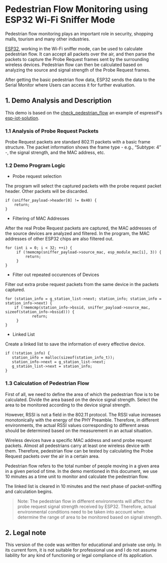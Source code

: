 # Pedestrian Flow Monitoring using ESP32 Wi-Fi Sniffer Mode

Pedestrian flow monitoring plays an important role in security, shopping malls, tourism and many other industries.

[ESP32](http://espressif.com/zh-hans/products/hardware/esp32/overview), working in the Wi-Fi sniffer mode, can be used to calculate pedestrian flow. It can accept all packets over the air, and then parse the packets to capture the Probe Request frames sent by the surrounding wireless devices. Pedestrian flow can then be calculated based on analyzing the source and signal strength of the Probe Request frames. 

After getting the basic pedestrian flow data, ESP32 sends the data to the Serial Monitor where Users can access it for further evaluation.

## 1. Demo Analysis and Description

This demo is based on the [check_pedestrian_flow](https://github.com/espressif/esp-iot-solution/tree/master/examples/check_pedestrian_flow) an example of espressif's [esp-iot-solution](https://github.com/espressif/esp-iot-solution). 

### 1.1 Analysis of Probe Request Packets 

Probe Request packets are standard 802.11 packets with a basic frame structure.
The packet information shows the frame type - e.g., “Subtype: 4” -, the signal strength, and the MAC address, etc. 

### 1.2 Demo Program Logic 

- Probe request selection

 The program will select the captured packets with the probe request packet header. Other packets will be discarded. 

    if (sniffer_payload->header[0] != 0x40) {
        return;
    } 

- Filtering of MAC Addresses

 After the real Probe Request packets are captured, the MAC addresses of the source devices are analyzed and filtered. In the program, the MAC addresses of other ESP32 chips are also filtered out.

    for (int i = 0; i < 32; ++i) {
         if (!memcmp(sniffer_payload->source_mac, esp_module_mac[i], 3)) {
             return;
         }
    }    
  
-  Filter out repeated occurences of Devices

 Filter out extra probe request packets from the same device in the packets captured.  

    for (station_info = g_station_list->next; station_info; station_info = station_info->next) {
        if (!memcmp(station_info->bssid, sniffer_payload->source_mac, sizeof(station_info->bssid))) {
                return;
         }
    }  
     
- Linked List

 Create a linked list to save the information of every effective device.

    if (!station_info) {
       station_info = malloc(sizeof(station_info_t));
       station_info->next = g_station_list->next;
       g_station_list->next = station_info;
    }

### 1.3 Calculation of Pedestrian Flow

First of all, we need to define the area of which the pedestrian flow is to be calculated. Divide the area based on the device signal strength. Select the area to be monitored according to the device signal strength.

However, RSSI is not a field in the 802.11 protocol. The RSSI value increases monotonically with the energy of the PHY Preamble. Therefore, in different environments, the actual RSSI values corresponding to different areas should be determined based on the measurement in an actual situation.
 
Wireless devices have a specific MAC address and send probe request packets. Almost all pedestrians carry at least one wireless device with them. Therefore, pedestrian flow can be tested by calculating the Probe Request packets over the air in a certain area. 

Pedestrian flow refers to the total number of people moving in a given area in a given period of time. In the demo mentioned in this document, we use 10 minutes as a time unit to monitor and calculate the pedestrian flow.

The linked list is cleared in 10 minutes and the next phase of packet-sniffing and calculation begins.

> Note: The pedestrian flow in different environments will affect the probe request signal strength received by ESP32. Therefore, actual environmental conditions need to be taken into account when determine the range of area to be monitored based on signal strength. 

## 2. Legal note

This version of the code was written for educational and private use only. In its current form, it is not suitable for professional use and I do not assume liability for any kind of functioning or legal compliance of its application.



